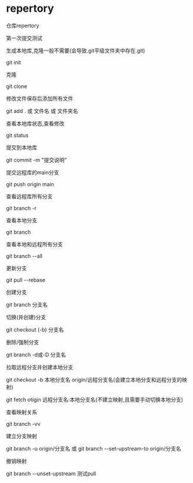 # repertory
仓库repertory

第一次提交测试

生成本地库,克隆一般不需要(会导致.git平级文件夹中存在.git)

git init

克隆

git clone

修改文件保存后添加所有文件

git add . 或 文件名 或 文件夹名

查看本地库状态,查看修改

git status

提交到本地库

git commit -m "提交说明" 

提交远程库的main分支

git push origin main

查看远程库所有分支

git branch -r

查看本地分支

git branch

查看本地和远程所有分支

git branch --all

更新分支

git pull --rebase

创建分支

git branch 分支名

切换(并创建)分支

git checkout (-b) 分支名

删除/强制分支

git branch -d或-D 分支名

拉取远程分支并创建本地分支

git checkout -b 本地分支名 origin/远程分支名(会建立本地分支和远程分支的映射)

git fetch otigin 远程分支名:本地分支名(不建立映射,且需要手动切换本地分支)

查看映射关系

git branch -vv

建立分支映射

git branch -u origin/分支名 或 git branch --set-upstream-to origin/分支名

撤销映射

git branch --unset-upstream
测试pull
